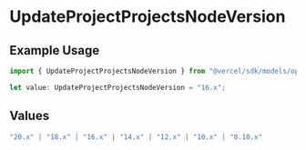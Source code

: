 # UpdateProjectProjectsNodeVersion

## Example Usage

```typescript
import { UpdateProjectProjectsNodeVersion } from "@vercel/sdk/models/operations/updateproject.js";

let value: UpdateProjectProjectsNodeVersion = "16.x";
```

## Values

```typescript
"20.x" | "18.x" | "16.x" | "14.x" | "12.x" | "10.x" | "8.10.x"
```
